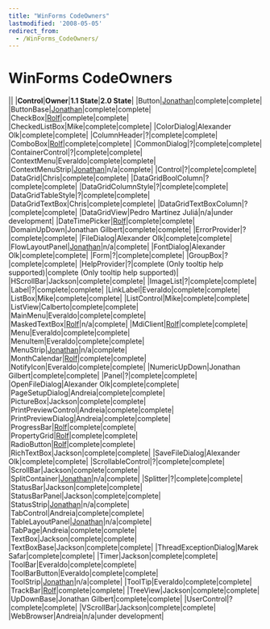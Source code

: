 ```yaml
---
title: "WinForms CodeOwners"
lastmodified: '2008-05-05'
redirect_from:
  - /WinForms_CodeOwners/
---
```


WinForms CodeOwners
===================

||
|**Control**|**Owner**|**1.1 State**|**2.0 State**|
|Button|[Jonathan](/User:Jpobst "User:Jpobst")|complete|complete|
|ButtonBase|[Jonathan](/User:Jpobst "User:Jpobst")|complete|complete|
|CheckBox|[Rolf](/User:RolfBjarne "User:RolfBjarne")|complete|complete|
|CheckedListBox|Mike|complete|complete|
|ColorDialog|Alexander Olk|complete|complete|
|ColumnHeader|?|complete|complete|
|ComboBox|[Rolf](/User:RolfBjarne "User:RolfBjarne")|complete|complete|
|CommonDialog|?|complete|complete|
|ContainerControl|?|complete|complete|
|ContextMenu|Everaldo|complete|complete|
|ContextMenuStrip|[Jonathan](/User:Jpobst "User:Jpobst")|n/a|complete|
|Control|?|complete|complete|
|DataGrid|Chris|complete|complete|
|DataGridBoolColumn|?|complete|complete|
|DataGridColumnStyle|?|complete|complete|
|DataGridTableStyle|?|complete|complete|
|DataGridTextBox|Chris|complete|complete|
|DataGridTextBoxColumn|?|complete|complete|
|DataGridView|Pedro Martínez Juliá|n/a|under development|
|DateTimePicker|[Rolf](/User:RolfBjarne "User:RolfBjarne")|complete|complete|
|DomainUpDown|Jonathan Gilbert|complete|complete|
|ErrorProvider|?|complete|complete|
|FileDialog|Alexander Olk|complete|complete|
|FlowLayoutPanel|[Jonathan](/User:Jpobst "User:Jpobst")|n/a|complete|
|FontDialog|Alexander Olk|complete|complete|
|Form|?|complete|complete|
|GroupBox|?|complete|complete|
|HelpProvider|?|complete (Only tooltip help supported)|complete (Only tooltip help supported)|
|HScrollBar|Jackson|complete|complete|
|ImageList|?|complete|complete|
|Label|?|complete|complete|
|LinkLabel|Everaldo|complete|complete|
|ListBox|Mike|complete|complete|
|ListControl|Mike|complete|complete|
|ListView|Calberto|complete|complete|
|MainMenu|Everaldo|complete|complete|
|MaskedTextBox|[Rolf](/User:RolfBjarne "User:RolfBjarne")|n/a|complete|
|MdiClient|[Rolf](/User:RolfBjarne "User:RolfBjarne")|complete|complete|
|Menu|Everaldo|complete|complete|
|MenuItem|Everaldo|complete|complete|
|MenuStrip|[Jonathan](/User:Jpobst "User:Jpobst")|n/a|complete|
|MonthCalendar|[Rolf](/User:RolfBjarne "User:RolfBjarne")|complete|complete|
|NotifyIcon|Everaldo|complete|complete|
|NumericUpDown|Jonathan Gilbert|complete|complete|
|Panel|?|complete|complete|
|OpenFileDialog|Alexander Olk|complete|complete|
|PageSetupDialog|Andreia|complete|complete|
|PictureBox|Jackson|complete|complete|
|PrintPreviewControl|Andreia|complete|complete|
|PrintPreviewDialog|Andreia|complete|complete|
|ProgressBar|[Rolf](/User:RolfBjarne "User:RolfBjarne")|complete|complete|
|PropertyGrid|[Rolf](/User:RolfBjarne "User:RolfBjarne")|complete|complete|
|RadioButton|[Rolf](/User:RolfBjarne "User:RolfBjarne")|complete|complete|
|RichTextBox|Jackson|complete|complete|
|SaveFileDialog|Alexander Olk|complete|complete|
|ScrollableControl|?|complete|complete|
|ScrollBar|Jackson|complete|complete|
|SplitContainer|[Jonathan](/User:Jpobst "User:Jpobst")|n/a|complete|
|Splitter|?|complete|complete|
|StatusBar|Jackson|complete|complete|
|StatusBarPanel|Jackson|complete|complete|
|StatusStrip|[Jonathan](/User:Jpobst "User:Jpobst")|n/a|complete|
|TabControl|Andreia|complete|complete|
|TableLayoutPanel|[Jonathan](/User:Jpobst "User:Jpobst")|n/a|complete|
|TabPage|Andreia|complete|complete|
|TextBox|Jackson|complete|complete|
|TextBoxBase|Jackson|complete|complete|
|ThreadExceptionDialog|Marek Safar|complete|complete|
|Timer|Jackson|complete|complete|
|ToolBar|Everaldo|complete|complete|
|ToolBarButton|Everaldo|complete|complete|
|ToolStrip|[Jonathan](/User:Jpobst "User:Jpobst")|n/a|complete|
|ToolTip|Everaldo|complete|complete|
|TrackBar|[Rolf](/User:RolfBjarne "User:RolfBjarne")|complete|complete|
|TreeView|Jackson|complete|complete|
|UpDownBase|Jonathan Gilbert|complete|complete|
|UserControl|?|complete|complete|
|VScrollBar|Jackson|complete|complete|
|WebBrowser|Andreia|n/a|under development|



